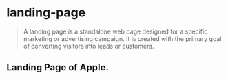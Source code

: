 # landing-page

> A landing page is a standalone web page designed for a specific marketing or advertising campaign. It is created with the primary goal of converting visitors into leads or customers.
## Landing Page of Apple.
